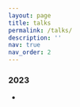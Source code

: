 ```yaml
---
layout: page
title: talks
permalink: /talks/
description: ''
nav: true
nav_order: 2
---
```


### 2023

- 

